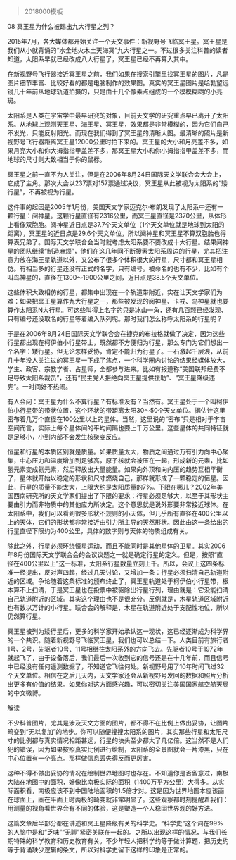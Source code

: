 # 
> 2018000模板





08 冥王星为什么被踢出九大行星之列？


2015年7月，各大媒体都开始关注一个天文事件：新视野号飞临冥王星。冥王星是我们从小就背诵的“水金地火木土天海冥”九大行星之一。不过很多关注科普的读者知道，太阳系早就已经改成八大行星了，冥王星已经不再算入其中。

在新视野号飞行器接近冥王星之前，我们如果在搜索引擎里找冥王星的图片，凡是图片细节丰富、比较好看的都是电脑制作的效果图。真实的冥王星图片是哈勃望远镜几十年前从地球轨道拍摄的，只是由十几个像素点组成的一个模模糊糊的小亮斑。

太阳系是人类在宇宙学中最早研究的对象，目前天文学的研究重点早已离开了太阳系。从地球上观测天王星、海王星、冥王星，效果都是非常模糊的，因为它们自己不发光，只能反射阳光。而现在我们得到了冥王星的清晰大图。最清晰的照片是新视野号飞行器距离冥王星12000公里时拍下来的。冥王星的大小和月亮差不多，如果月亮大小和你大拇指指甲盖差不多，那冥王星大小和你小拇指指甲盖差不多，而地球的尺寸则大致相当于你的鼠标。

冥王星之前一直不为人关注，但是在2006年8月24日国际天文学联合会大会上，它成了主角。那次大会以237票对157票通过决议，冥王星从此被视为太阳系的“矮行星”，不再被视为行星。

这件事的起因是2005年1月份，美国天文学家迈克尔·布朗发现了太阳系中还有一颗行星：阋神星。这颗行星直径有2316公里，而冥王星直径是2370公里，从体形上看像双胞胎。阋神星近日点是37.7个天文单位（1个天文单位就是地球到太阳的距离），冥王星的近日点是29.6个天文单位，所以阋神星和冥王星不算双胞胎也得算表兄弟了。国际天文学联合会当时就考虑太阳系要不要改成十大行星。结果阋神星的团队继续“制造麻烦”，他们在这几年间不断搜索太阳系周边的行星，尤其把注意力放在海王星轨道以外，又公布了很多个体积很大的行星，尺寸都和冥王星相仿。有相当多的行星还没有正式的名字，只有编号。被命名的也有不少，比如有个叫鸟神星的，直径在1300～1900公里之间，近日点是38.5个天文单位。

这些体积大致相仿的行星，都集中出现在一个轨道带附近，实在让天文学家们为难：如果把冥王星算作九大行星之一，那些被发现的阋神星、卡戎、鸟神星就也要算作太阳系N大行星。可这些叫得上名字的只是冰山一角，还有几百颗已经发现、只有编号还没取名的行星等着编入队列呢。那时我们怎么称呼太阳系的行星呢？

于是在2006年8月24日国际天文学联合会在捷克的布拉格就做了决定，因为这些行星都出现在柯伊伯小行星带上，既然都不方便归为行星，那么专门为它们想出一个名字：矮行星。但无论怎样妥协，肯定不能归为行星了。一石激起千层浪，从前几十年没人关注过的冥王星一下成了焦点，一个科学圈内讨论的结果经媒体放大，学生、政客、宗教学者、占星师，全都参与进来。比如有报道称“美国联邦经费不足导致太阳系裁员”，还有“民主党人拒绝向冥王星提供援助”、“冥王星降级违宪”。一时间好不热闹。

有人会问：冥王星为什么不算行星？有标准没有？当然有。冥王星处于一个叫柯伊伯小行星带的带状位置，这个环状的带距离太阳30～50个天文单位。据估计这里密布着几万个直径在100公里以上的星体。当然，这里说的“密布”只是相对于宇宙空间而言，实际上每个星体间的平均间隔也要上千万公里。这些星体的共同特征就是足够小，小到内部不会发生核聚变反应。

恒星和行星的本质区别就是质量。如果质量太大，物质之间通过万有引力向中心聚集，中心压力和温度增加到足够高，原子核就会被压在一起，形成新的元素，比如氢元素变成氦元素，然后释放出大量能量。如果向外顶和向内压的趋势互相平衡了，星体就开始以稳定的形状和尺寸燃烧自己，那样就形成了一颗稳定的恒星。因此，行星的质量不能太大，上限大约是太阳质量的7%。下限在哪儿？2002年美国西南研究所的天文学家们提出了下限的要求：行星必须足够大，以至于其形状主要由引力而非物质中的其他应力所决定。这个意思就是说外形要非常接近球体。在太阳系中，我们可以看到很多形状不规则的小天体，但几乎所有直径在400公里以上的天体，它们的形状都非常接近由引力所主导的天然形状。因此由这一条给出的行星直径下限约为400公里，具体的数字则与天体的物质组成有关。

除此之外，行星必须环绕恒星运动，而且不能同时是其他星体的卫星。其实2006年8月份国际天文学联合会的会议议题之一就是确定行星的定义。但是，按照“直径在400公里以上”这一标准，太阳系行星数量立刻上千。所以，会议上这四条标准一经提出，反对声四起，经过几天讨论，又增加一条：行星必须扫清自己轨道附近的区域。争论随着这条标准的颁布终止了，冥王星轨道处于柯伊伯小行星带，根本算不上扫清，于是冥王星也在投票中被驱除出行星行列，理由就是：它没能扫清自己轨道附近的区域。其实这个理由也不是很充分。反例就是，木星轨道区域附近也有数以万计的小行星。联合会的解释是，木星在轨道附近处于支配性地位，所以仍然算行星。

冥王星被列为矮行星后，更多的科学家开始承认这一现状，这已经逐渐成为科学界的一个共识。随着新视野号飞临冥王星，我们也可以总结一下。人类目前有旅行者1号、2号，先驱者10号、11号相继往太阳系外的方向飞去。先驱者10号于1972年就起飞了，由于设备落后，我们最后一次收到它的信号还是在十几年前，而且信号中已经没有任何遥测数据了，不知道它飞往何处。新视野号用了10年时间飞过32个天文单位。相信在之后几天内，天文学家还会从新视野号发回的数据和照片分析出更多有价值的结果。如果你对这方面感兴趣，可以密切关注美国国家航空航天局的中文微博。





解读


不少科普图片，尤其是涉及天文方面的图片，都不得不在比例上做出妥协，让图片畸变到“无以复加”的地步。你可以随便搜搜太阳系的图片，其实那些行星和太阳尺寸的比例都与真实情况相距甚远，行星的块头至少都大了几亿倍。这当然不是人们犯的错误，因为如果按照真实比例进行绘制，太阳系的全景图就会一片漆黑，只在中心位置有一个亮点。那样做信息丢失得反而更厉害。

这种不得不做出妥协的情况在绘制世界地图时也存在。不知道你是否留意过，南极大陆在地图中的面积，好像比南极实际的面积（1400万平方公里）大得多。从实际面积看，南极应该不到中国陆地面积的1.5倍才对。这是因为世界地图本应该画在球面上，画在平面上时两极的畸变就非常明显了。这些观察都时刻提醒着我们：用测量的视角看世界会有不同的体验，这是塑造一个人稳固世界观的好方法。

这篇文章后半部分都在讲述和冥王星降级有关的科学史。“科学史”这个词在99%的人脑中是和“乏味”“无聊”紧密关联在一起的。之所以出现这样的情况，与我们长期特殊的科学教育和历史教育有关。不少年轻人把科学约等于做计算题，把历史约等于背诵缺少逻辑的条文，所以对科学史留下这样的印象是正常的。





